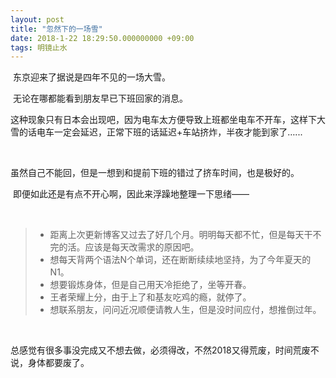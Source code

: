 ```yaml
---
layout: post
title: "忽然下的一场雪"
date: 2018-1-22 18:29:50.000000000 +09:00
tags: 明镜止水
---
```


​        东京迎来了据说是四年不见的一场大雪。



​	无论在哪都能看到朋友早已下班回家的消息。



​	这种现象只有日本会出现吧，因为电车太方便导致上班都坐电车不开车，这样下大雪的话电车一定会延迟，正常下班的话延迟+车站挤炸，半夜才能到家了…...

​	

​	虽然自己不能回，但是一想到和提前下班的错过了挤车时间，也是极好的。



​	即便如此还是有点不开心啊，因此来浮躁地整理一下思绪——

​	

> - 距离上次更新博客又过去了好几个月。明明每天都不忙，但是每天干不完的活。应该是每天改需求的原因吧。
> - 想每天背两个语法N个单词，还在断断续续地坚持，为了今年夏天的N1。
> - 想要锻炼身体，但是自己用天冷拒绝了，坐等开春。
> - 王者荣耀上分，由于上了和基友吃鸡的瘾，就停了。
> - 想联系朋友，问问近况顺便请教人生，但是没时间应付，想推倒过年。

​	

​	总感觉有很多事没完成又不想去做，必须得改，不然2018又得荒废，时间荒废不说，身体都要废了。


